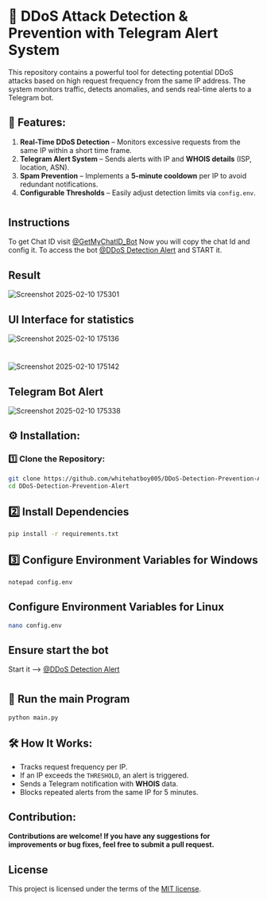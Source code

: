 # 🚀 DDoS Attack Detection & Prevention with Telegram Alert System

This repository contains a powerful tool for detecting potential DDoS attacks based on high request frequency from the same IP address. The system monitors traffic, detects anomalies, and sends real-time alerts to a Telegram bot.

## 📌 Features:
1. **Real-Time DDoS Detection** – Monitors excessive requests from the same IP within a short time frame.
2. **Telegram Alert System** – Sends alerts with IP and **WHOIS details** (ISP, location, ASN).
3. **Spam Prevention** – Implements a **5-minute cooldown** per IP to avoid redundant notifications.
4. **Configurable Thresholds** – Easily adjust detection limits via `config.env`.
#
## Instructions
To get Chat ID visit [@GetMyChatID_Bot](https://t.me/GetMyChatID_Bot) Now you will copy the chat Id and config it.
To access the bot [@DDoS Detection Alert](http://t.me/DDoS_Detect_Alertbot) and START it.

## Result
![Screenshot 2025-02-10 175301](https://github.com/user-attachments/assets/45a6a5f2-dc8c-4a64-bcee-ec07ab29ccbb)
## UI Interface for statistics
![Screenshot 2025-02-10 175136](https://github.com/user-attachments/assets/c305e8eb-de3d-43ff-b064-6158bdcb5b7a)
#
![Screenshot 2025-02-10 175142](https://github.com/user-attachments/assets/ee06c15f-3be7-448d-bea3-75424b892728)
## Telegram Bot Alert
![Screenshot 2025-02-10 175338](https://github.com/user-attachments/assets/63a5b09f-2cf4-4568-95b3-19b6706a7b30)

## ⚙️ Installation:
### 1️⃣ Clone the Repository:
```bash
git clone https://github.com/whitehatboy005/DDoS-Detection-Prevention-Alert.git
cd DDoS-Detection-Prevention-Alert
```
## 2️⃣ Install Dependencies
```bash
pip install -r requirements.txt
```
## 3️⃣ Configure Environment Variables for Windows
```bash
notepad config.env
```
## Configure Environment Variables for Linux
```bash
nano config.env
```
## Ensure start the bot
Start it --> [@DDoS Detection Alert](http://t.me/DDoS_Detect_Alertbot)
#
## 🚀 Run the main Program
```bash
python main.py
```
## 🛠️ How It Works:
- Tracks request frequency per IP.
- If an IP exceeds the `THRESHOLD`, an alert is triggered.
- Sends a Telegram notification with **WHOIS** data.
- Blocks repeated alerts from the same IP for 5 minutes.

## Contribution:
**Contributions are welcome! If you have any suggestions for improvements or bug fixes, feel free to submit a pull request.**

## License
This project is licensed under the terms of the [MIT license](LICENSE.md).
